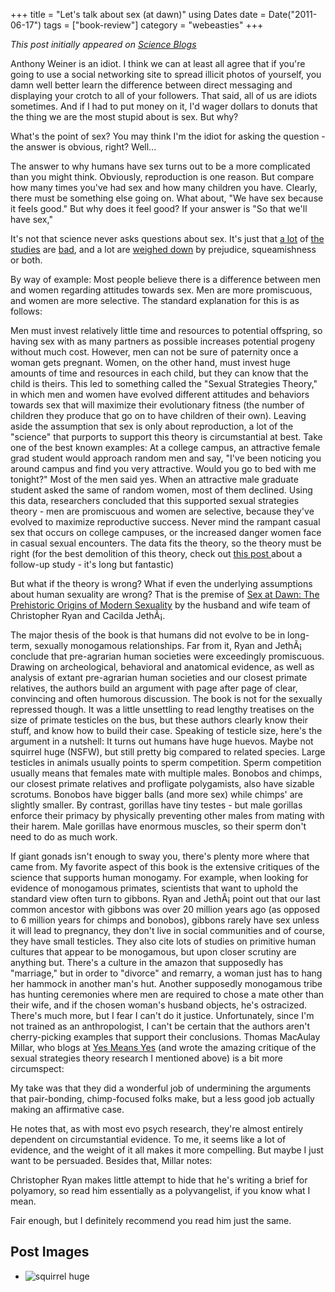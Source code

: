 +++
title = "Let's talk about sex (at dawn)"
using Dates
date = Date("2011-06-17")
tags = ["book-review"]
category = "webeasties"
+++

_This post initially appeared on [Science Blogs](http://scienceblogs.com/webeasties)_

Anthony Weiner is an idiot. I think we can at least all agree that if you're going to use a social networking site to spread illicit photos of yourself, you damn well better learn the difference between direct messaging and displaying your crotch to all of your followers. That said, all of us are idiots sometimes. And if I had to put money on it, I'd wager dollars to donuts that the thing we are the most stupid about is sex. But why?

What's the point of sex? You may think I'm the idiot for asking the question - the answer is obvious, right? Well...

The answer to why humans have sex turns out to be a more complicated than you might think. Obviously, reproduction is one reason. But compare how many times you've had sex and how many children you have. Clearly, there must be something else going on. What about, "We have sex because it feels good." But why does it feel good? If your answer is "So that we'll have sex," 

It's not that science never asks questions about sex. It's just that [a lot](http://scienceblogs.com/pharyngula/2011/01/the_evolution_of_rape.php) of [the studies](http://scienceblogs.com/observations/2009/05/does-high-eq-lead-to-more-orgasms.php) are [bad](http://scientopia.org/blogs/scicurious/2010/12/03/friday-weird-science-female-orgasm-no-longer-just-a-byproduct/), and a lot are [weighed down](http://scientopia.org/blogs/scicurious/2010/08/20/friday-weird-science-female-orgasm-and-ejaculation-and-or-or-both/) by prejudice, squeamishness or both.

By way of example: Most people believe there is a difference between men and women regarding attitudes towards sex. Men are more promiscuous, and women are more selective. The standard explanation for this is as follows:

Men must invest relatively little time and resources to potential offspring, so having sex with as many partners as possible increases potential progeny without much cost. However, men can not be sure of paternity once a woman gets pregnant. Women, on the other hand, must invest huge amounts of time and resources in each child, but they can know that the child is theirs. This led to something called the "Sexual Strategies Theory," in which men and women have evolved different attitudes and behaviors towards sex that will maximize their evolutionary fitness (the number of children they produce that go on to have children of their own). Leaving aside the assumption that sex is only about reproduction, a lot of the "science" that purports to support this theory is circumstantial at best. 
Take one of the best known examples: At a college campus, an attractive female grad student would approach random men and say, "I've been noticing you around campus and find you very attractive. Would you go to bed with me tonight?" Most of the men said yes. When an attractive male graduate student asked the same of random women, most of them declined. Using this data, researchers concluded that this supported sexual strategies theory - men are promiscuous and women are selective, because they've evolved to maximize reproductive success. Never mind the rampant casual sex that occurs on college campuses, or the increased danger women face in casual sexual encounters. The data fits the theory, so the theory must be right (for the best demolition of this theory, check out [this post ](http://yesmeansyesblog.wordpress.com/2011/03/03/gender-differences-and-casual-sex-the-new-research/)about a follow-up study - it's long but fantastic)

But what if the theory is wrong? What if even the underlying assumptions about human sexuality are wrong? That is the premise of [Sex at Dawn: The Prehistoric Origins of Modern Sexuality](http://www.sexatdawn.com/) by the husband and wife team of Christopher Ryan and Cacilda JethÃ¡. 

The major thesis of the book is that humans did not evolve to be in long-term, sexually monogamous relationships. Far from it, Ryan and  JethÃ¡ conclude that pre-agrarian human societies were exceedingly promiscuous. Drawing on archeological, behavioral and anatomical evidence, as well as analysis of extant pre-agrarian human societies and our closest primate relatives, the authors build an argument with page after page of clear, convincing and often humorous discussion. 
The book is not for the sexually repressed though. It was a little unsettling to read lengthy treatises on the size of primate testicles on the bus, but these authors clearly know their stuff, and know how to build their case. Speaking of testicle size, here's the argument in a nutshell: It turns out humans have huge huevos. Maybe not squirrel huge (NSFW), but still pretty big compared to related species. Large testicles in animals usually points to sperm competition. Sperm competition usually means that females mate with multiple males. Bonobos and chimps, our closest primate relatives and profligate polygamists, also have sizable scrotums. Bonobos have bigger balls (and more sex) while chimps' are slightly smaller. By contrast, gorillas have tiny testes - but male gorillas enforce their primacy by physically preventing other males from mating with their harem. Male gorillas have enormous muscles, so their sperm don't need to do as much work.

If giant gonads isn't enough to sway you, there's plenty more where that came from. My favorite aspect of this book is the extensive critiques of the science that supports human monogamy. For example, when looking for evidence of monogamous primates, scientists that want to uphold the standard view often turn to gibbons. Ryan and JethÃ¡ point out that our last common ancestor with gibbons was over 20 million years ago (as opposed to 6 million years for chimps and bonobos), gibbons rarely have sex unless it will lead to pregnancy, they don't live in social communities and of course, they have small testicles. They also cite lots of studies on primitive human cultures that appear to be monogamous, but upon closer scrutiny are anything but. There's a culture in the amazon that supposedly has "marriage," but in order to "divorce" and remarry, a woman just has to hang her hammock in another man's hut. Another supposedly monogamous tribe has hunting ceremonies where men are required to chose a mate other than their wife, and if the chosen woman's husband objects, he's ostracized. 
There's much more, but I fear I can't do it justice. Unfortunately, since I'm not trained as an anthropologist, I can't be certain that the authors aren't cherry-picking examples that support their conclusions. Thomas MacAulay Millar, who blogs at [Yes Means Yes](http://yesmeansyesblog.wordpress.com/) (and wrote the amazing critique of the sexual strategies theory research I mentioned above) is a bit more circumspect:

My take was that they did a wonderful job of undermining the arguments that pair-bonding, chimp-focused folks make, but a less good job actually making an affirmative case.

He notes that, as with most evo psych research, they're almost entirely dependent on circumstantial evidence. To me, it seems like a lot of evidence, and the weight of it all makes it more compelling. But maybe I just want to be persuaded. Besides that, Millar notes:

Christopher Ryan makes little attempt to hide that he's writing a brief for polyamory, so read him essentially as a polyvangelist, if you know what I mean.

Fair enough, but I definitely recommend you read him just the same.

      
  

 ## Post Images

- ![squirrel huge](/_assets/img/webeasties/squirrel_nuts.jpg)

